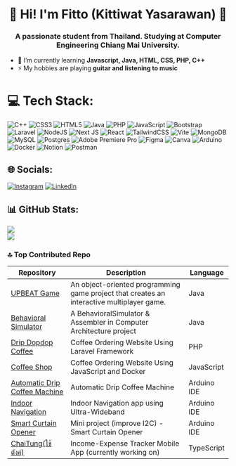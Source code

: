 <h1 align="center">🙌 Hi! I'm Fitto (Kittiwat Yasarawan) 🙌</h1>
<h3 align="center">A passionate student from Thailand. Studying at Computer Engineering Chiang Mai University.</h3>

- 🌱 I’m currently learning **Javascript, Java, HTML, CSS, PHP, C++**
- ⚡ My hobbies are playing **guitar and listening to music**

# 💻 Tech Stack:
![C++](https://img.shields.io/badge/c++-%2300599C.svg?style=for-the-badge&logo=c%2B%2B&logoColor=white) ![CSS3](https://img.shields.io/badge/css3-%231572B6.svg?style=for-the-badge&logo=css3&logoColor=white) ![HTML5](https://img.shields.io/badge/html5-%23E34F26.svg?style=for-the-badge&logo=html5&logoColor=white) ![Java](https://img.shields.io/badge/java-%23ED8B00.svg?style=for-the-badge&logo=openjdk&logoColor=white) ![PHP](https://img.shields.io/badge/php-%23777BB4.svg?style=for-the-badge&logo=php&logoColor=white) ![JavaScript](https://img.shields.io/badge/javascript-%23323330.svg?style=for-the-badge&logo=javascript&logoColor=%23F7DF1E) ![Bootstrap](https://img.shields.io/badge/bootstrap-%238511FA.svg?style=for-the-badge&logo=bootstrap&logoColor=white) ![Laravel](https://img.shields.io/badge/laravel-%23FF2D20.svg?style=for-the-badge&logo=laravel&logoColor=white) ![NodeJS](https://img.shields.io/badge/node.js-6DA55F?style=for-the-badge&logo=node.js&logoColor=white) ![Next JS](https://img.shields.io/badge/Next-black?style=for-the-badge&logo=next.js&logoColor=white) ![React](https://img.shields.io/badge/react-%2320232a.svg?style=for-the-badge&logo=react&logoColor=%2361DAFB) ![TailwindCSS](https://img.shields.io/badge/tailwindcss-%2338B2AC.svg?style=for-the-badge&logo=tailwind-css&logoColor=white) ![Vite](https://img.shields.io/badge/vite-%23646CFF.svg?style=for-the-badge&logo=vite&logoColor=white) ![MongoDB](https://img.shields.io/badge/MongoDB-%234ea94b.svg?style=for-the-badge&logo=mongodb&logoColor=white) ![MySQL](https://img.shields.io/badge/mysql-4479A1.svg?style=for-the-badge&logo=mysql&logoColor=white) ![Postgres](https://img.shields.io/badge/postgres-%23316192.svg?style=for-the-badge&logo=postgresql&logoColor=white) ![Adobe Premiere Pro](https://img.shields.io/badge/Adobe%20Premiere%20Pro-9999FF.svg?style=for-the-badge&logo=Adobe%20Premiere%20Pro&logoColor=white) ![Figma](https://img.shields.io/badge/figma-%23F24E1E.svg?style=for-the-badge&logo=figma&logoColor=white) ![Canva](https://img.shields.io/badge/Canva-%2300C4CC.svg?style=for-the-badge&logo=Canva&logoColor=white) ![Arduino](https://img.shields.io/badge/-Arduino-00979D?style=for-the-badge&logo=Arduino&logoColor=white) ![Docker](https://img.shields.io/badge/docker-%230db7ed.svg?style=for-the-badge&logo=docker&logoColor=white) ![Notion](https://img.shields.io/badge/Notion-%23000000.svg?style=for-the-badge&logo=notion&logoColor=white) ![Postman](https://img.shields.io/badge/Postman-FF6C37?style=for-the-badge&logo=postman&logoColor=white)

## 🌐 Socials:
[![Instagram](https://img.shields.io/badge/Instagram-%23E4405F.svg?logo=Instagram&logoColor=white)](https://instagram.com/https://www.instagram.com/fitto_10969/?hl=th) [![LinkedIn](https://img.shields.io/badge/LinkedIn-%230077B5.svg?logo=linkedin&logoColor=white)](https://linkedin.com/in/www.linkedin.com/in/kittiwat-yasarawan-48406733a) 

## 📊 GitHub Stats:
![](https://nirzak-streak-stats.vercel.app/?user=Fittokung&theme=dark&hide_border=false)<br/>
![](https://github-readme-stats.vercel.app/api/top-langs/?username=Fittokung&theme=dark&hide_border=false&include_all_commits=true&count_private=true&layout=compact)

### 🔝 Top Contributed Repo
|Repository|Description|Language|
|--|-------------------|--|
|[UPBEAT Game](https://github.com/Fittokung/UPBEAT-OOP-Project)|An object-oriented programming game project that creates an interactive multiplayer game.|Java|
|[Behavioral Simulator](https://github.com/OHMSIRAPOB/ComArchProject)|A BehavioralSimulator & Assembler in Computer Architecture project|Java|
|[Drip Dopdop Coffee](https://github.com/Fittokung/Database-project)|Coffee Ordering Website Using Laravel Framework|PHP|
|[Coffee Shop](https://github.com/AongNoppolNunpiang/coffee-shop)|Coffee Ordering Website Using JavaScript and Docker|JavaScript|
|[Automatic Drip Coffee Machine](https://github.com/Fittokung/Automatic-Drip-Coffee-Machine)|Automatic Drip Coffee Machine|Arduino IDE|
|[Indoor Navigation](https://github.com/Fittokung/indoor-navigation)|Indoor Navigation app using Ultra-Wideband|Arduino IDE|
|[Smart Curtain Opener](https://github.com/Fittokung/Smart-curtain-opener)|Mini project (improve I2C) - Smart Curtain Opener|Arduino IDE|
|[ChaiTung(ใช้ตังค์)](https://github.com/Fittokung/ChaiTung-financial-Tracker)|Income-Expense Tracker Mobile App (currently working on)|TypeScript|






